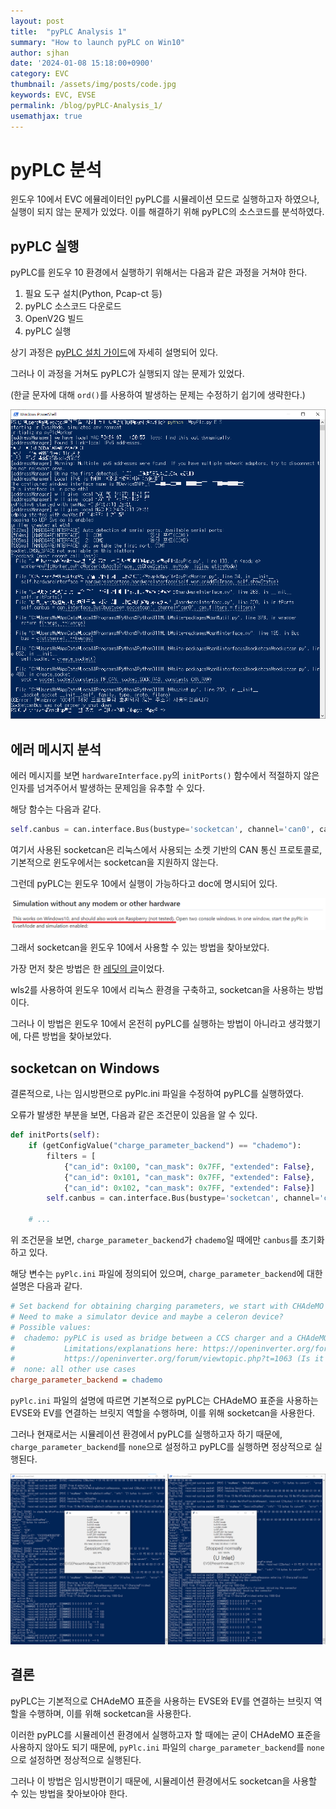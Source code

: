 ```yaml
---
layout: post
title:  "pyPLC Analysis 1"
summary: "How to launch pyPLC on Win10"
author: sjhan
date: '2024-01-08 15:18:00+0900'
category: EVC
thumbnail: /assets/img/posts/code.jpg
keywords: EVC, EVSE
permalink: /blog/pyPLC-Analysis_1/
usemathjax: true
---
```


# pyPLC 분석
윈도우 10에서 EVC 에뮬레이터인 pyPLC를 시뮬레이션 모드로 실행하고자 하였으나, 실행이 되지 않는 문제가 있었다. 이를 해결하기 위해 pyPLC의 소스코드를 분석하였다.

## pyPLC 실행
pyPLC를 윈도우 10 환경에서 실행하기 위해서는 다음과 같은 과정을 거쳐야 한다.
1. 필요 도구 설치(Python, Pcap-ct 등)
2. pyPLC 소스코드 다운로드
3. OpenV2G 빌드
4. pyPLC 실행

상기 과정은 [pyPLC 설치 가이드](https://github.com/uhi22/pyPLC/blob/4f96593177a138994036c2742d455b6481d5f5a4/doc/installation_on_windows.md)에 자세히 설명되어 있다.

그러나 이 과정을 거쳐도 pyPLC가 실행되지 않는 문제가 있었다.

(한글 문자에 대해 `ord()`를 사용하여 발생하는 문제는 수정하기 쉽기에 생략한다.)

![Error 01](/assets/img/posts/pyplc/error_01.png)

## 에러 메시지 분석
에러 메시지를 보면 `hardwareInterface.py`의 `initPorts()` 함수에서 적절하지 않은 인자를 넘겨주어서 발생하는 문제임을 유추할 수 있다.

해당 함수는 다음과 같다.
```python
self.canbus = can.interface.Bus(bustype='socketcan', channel='can0', can_filters=filters)
```

여기서 사용된 socketcan은 리눅스에서 사용되는 소켓 기반의 CAN 통신 프로토콜로, 기본적으로 윈도우에서는 socketcan을 지원하지 않는다.

그런데 pyPLC는 윈도우 10에서 실행이 가능하다고 doc에 명시되어 있다.

![Doc 01](/assets/img/posts/pyplc/doc_01.png)

그래서 socketcan을 윈도우 10에서 사용할 수 있는 방법을 찾아보았다.

가장 먼저 찾은 방법은 한 [레딧의 글](https://www.reddit.com/r/CarHacking/comments/ot3gjf/socketcancanutils_on_windows/)이었다.

wls2를 사용하여 윈도우 10에서 리눅스 환경을 구축하고, socketcan을 사용하는 방법이다.

그러나 이 방법은 윈도우 10에서 온전히 pyPLC를 실행하는 방법이 아니라고 생각했기에, 다른 방법을 찾아보았다.

## socketcan on Windows
결론적으로, 나는 임시방편으로 pyPlc.ini 파일을 수정하여 pyPLC를 실행하였다.

오류가 발생한 부분을 보면, 다음과 같은 조건문이 있음을 알 수 있다.
```python
def initPorts(self):
    if (getConfigValue("charge_parameter_backend") == "chademo"):
        filters = [
            {"can_id": 0x100, "can_mask": 0x7FF, "extended": False},
            {"can_id": 0x101, "can_mask": 0x7FF, "extended": False},
            {"can_id": 0x102, "can_mask": 0x7FF, "extended": False}]
        self.canbus = can.interface.Bus(bustype='socketcan', channel='can0', can_filters=filters)

    # ...
```

위 조건문을 보면, `charge_parameter_backend`가 `chademo`일 때에만 `canbus`를 초기화하고 있다.

해당 변수는 `pyPlc.ini` 파일에 정의되어 있으며, `charge_parameter_backend`에 대한 설명은 다음과 같다.
```ini
# Set backend for obtaining charging parameters, we start with CHAdeMO CAN for now
# Need to make a simulator device and maybe a celeron device?
# Possible values:
#  chademo: pyPLC is used as bridge between a CCS charger and a CHAdeMO* car.
#           Limitations/explanations here: https://openinverter.org/forum/viewtopic.php?p=57894#p57894 and
#           https://openinverter.org/forum/viewtopic.php?t=1063 (Is it possible to make a CCS to CHAdeMO adapter?)
#  none: all other use cases
charge_parameter_backend = chademo
```

`pyPlc.ini` 파일의 설명에 따르면 기본적으로 pyPLC는 CHAdeMO 표준을 사용하는 EVSE와 EV를 연결하는 브릿지 역할을 수행하며, 이를 위해 socketcan을 사용한다.

그러나 현재로서는 시뮬레이션 환경에서 pyPLC를 실행하고자 하기 때문에, `charge_parameter_backend`를 `none`으로 설정하고 pyPLC를 실행하면 정상적으로 실행된다.

![Success 01](/assets/img/posts/pyplc/success_01.png)

## 결론
pyPLC는 기본적으로 CHAdeMO 표준을 사용하는 EVSE와 EV를 연결하는 브릿지 역할을 수행하며, 이를 위해 socketcan을 사용한다.

이러한 pyPLC를 시뮬레이션 환경에서 실행하고자 할 때에는 굳이 CHAdeMO 표준을 사용하지 않아도 되기 때문에, `pyPlc.ini` 파일의 `charge_parameter_backend`를 `none`으로 설정하면 정상적으로 실행된다.

그러나 이 방법은 임시방편이기 때문에, 시뮬레이션 환경에서도 socketcan을 사용할 수 있는 방법을 찾아보아야 한다.